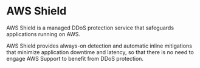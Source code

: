 # AWS Shield

AWS Shield is a managed DDoS protection service that safeguards applications running on AWS.

AWS Shield provides always-on detection and automatic inline mitigations that minimize application downtime and latency, so that there is no need to engage AWS Support to benefit from DDoS protection.
